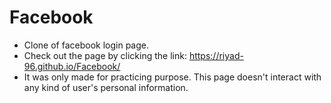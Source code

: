 # Facebook
- Clone of facebook login page.
- Check out the page by clicking the link: https://riyad-96.github.io/Facebook/
- It was only made for practicing purpose. This page doesn't interact with any kind of user's personal information.
